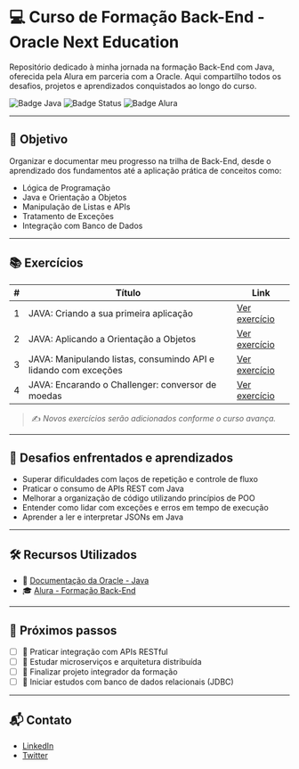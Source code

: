 # 💻 Curso de Formação Back-End - Oracle Next Education

Repositório dedicado à minha jornada na formação Back-End com Java, oferecida pela Alura em parceria com a Oracle. Aqui compartilho todos os desafios, projetos e aprendizados conquistados ao longo do curso.

![Badge Java](https://img.shields.io/badge/Java-%23ED8B00.svg?style=for-the-badge&logo=java&logoColor=white)
![Badge Status](https://img.shields.io/badge/Status-Em%20Desenvolvimento-yellow?style=for-the-badge)
![Badge Alura](https://img.shields.io/badge/Powered%20by-Alura-blue?style=for-the-badge)

---

## 🎯 Objetivo

Organizar e documentar meu progresso na trilha de Back-End, desde o aprendizado dos fundamentos até a aplicação prática de conceitos como:

- Lógica de Programação
- Java e Orientação a Objetos
- Manipulação de Listas e APIs
- Tratamento de Exceções
- Integração com Banco de Dados

---

## 📚 Exercícios

| # | Título | Link |
|--|--------|------|
| 1 | JAVA: Criando a sua primeira aplicação | [Ver exercício](https://github.com/DarleiMota/BackEndStage1) |
| 2 | JAVA: Aplicando a Orientação a Objetos | [Ver exercício](https://github.com/DarleiMota/BackEndStage2) |
| 3 | JAVA: Manipulando listas, consumindo API e lidando com exceções | [Ver exercício](./03-listas-e-api) |
| 4 | JAVA: Encarando o Challenger: conversor de moedas | [Ver exercício](./04-conversor-moedas) |

> ✍️ *Novos exercícios serão adicionados conforme o curso avança.*

---

## 🧠 Desafios enfrentados e aprendizados

- Superar dificuldades com laços de repetição e controle de fluxo
- Praticar o consumo de APIs REST com Java
- Melhorar a organização de código utilizando princípios de POO
- Entender como lidar com exceções e erros em tempo de execução
- Aprender a ler e interpretar JSONs em Java

---

## 🛠️ Recursos Utilizados

- 📘 [Documentação da Oracle - Java](https://docs.oracle.com/javase/8/docs/)
- 🎓 [Alura - Formação Back-End](https://www.alura.com.br)

---

## 🚀 Próximos passos

- [ ] 📡 Praticar integração com APIs RESTful
- [ ] 🧱 Estudar microserviços e arquitetura distribuída
- [ ] 🧩 Finalizar projeto integrador da formação
- [ ] 💾 Iniciar estudos com banco de dados relacionais (JDBC)

---

## 📬 Contato

- [LinkedIn](https://www.linkedin.com/in/darleimota)
- [Twitter](https://twitter.com/darleimota)
